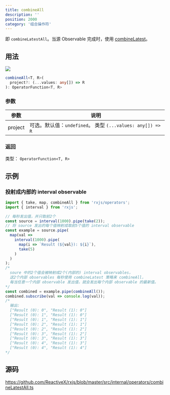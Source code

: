 ```yaml
---
title: combineAll
description: ''
position: 2000
category: '组合操作符'
---
```


<alert>

即 `combineLatestAll`。当源 Observable 完成时，使用 [combineLatest](/combination/combineLatest)。

</alert>

## 用法

![](https://rxjs.dev/assets/images/marble-diagrams/combineAll.png)

```ts
combineAll<T, R>(
  project?: (...values: any[]) => R
): OperatorFunction<T, R>
```

### 参数

| 参数    | 说明                                                       |
| ------- | ---------------------------------------------------------- |
| project | 可选。默认值：`undefined`。 类型 `(...values: any[]) => R` |

### 返回

类型： `OperatorFunction<T, R>`

<adsbygoogle></adsbygoogle>

## 示例

### 投射成内部的 interval observable

```ts
import { take, map, combineAll } from 'rxjs/operators';
import { interval } from 'rxjs';

// 每秒发出值，并只取前2个
const source = interval(1000).pipe(take(2));
// 将 source 发出的每个值映射成取前5个值的 interval observable
const example = source.pipe(
  map(val =>
    interval(1000).pipe(
      map(i => `Result (${val}): ${i}`),
      take(5)
    )
  )
);
/*
  soure 中的2个值会被映射成2个(内部的) interval observables，
  这2个内部 observables 每秒使用 combineLatest 策略来 combineAll，
  每当任意一个内部 observable 发出值，就会发出每个内部 observable 的最新值。
*/
const combined = example.pipe(combineAll());
combined.subscribe(val => console.log(val));
/*
  输出:
  ["Result (0): 0", "Result (1): 0"]
  ["Result (0): 1", "Result (1): 0"]
  ["Result (0): 1", "Result (1): 1"]
  ["Result (0): 2", "Result (1): 1"]
  ["Result (0): 2", "Result (1): 2"]
  ["Result (0): 3", "Result (1): 2"]
  ["Result (0): 3", "Result (1): 3"]
  ["Result (0): 4", "Result (1): 3"]
  ["Result (0): 4", "Result (1): 4"]
*/
```

## 源码

<https://github.com/ReactiveX/rxjs/blob/master/src/internal/operators/combineLatestAll.ts>
